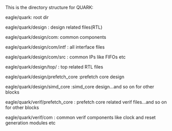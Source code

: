 This is the directory structure for QUARK:

eagle/quark: root dir

eagle/quark/design : design related files(RTL)

eagle/quark/design/com: common components

eagle/quark/design/com/intf : all interface files

eagle/quark/design/com/src : common IPs like FIFOs etc

eagle/quark/design/top/ : top related RTL files

eagle/quark/design/prefetch_core :prefetch core design

eagle/quark/design/simd_core :simd_core design...and so on for other blocks

eagle/quark/verif/prefetch_core : prefetch core related verif files...and so on for other blocks

eagle/quark/verif/com : common verif components like clock and reset generation modules etc

